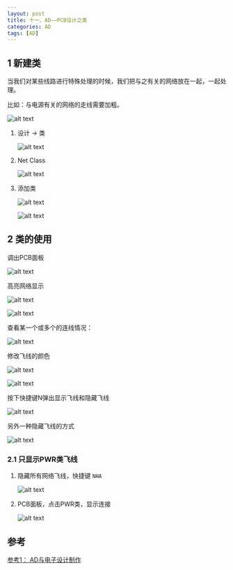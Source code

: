 ```yaml
---
layout: post
title: 十一、AD——PCB设计之类
categories: AD
tags: [AD]
---
```


## 1 新建类

当我们对某些线路进行特殊处理的时候，我们把与之有关的网络放在一起，一起处理。

比如：与电源有关的网络的走线需要加粗。

![alt text](image.png)

1. 设计 -> 类
   
   ![alt text](image-1.png)

2. Net Class

   ![alt text](image-2.png)

3. 添加类

   ![alt text](image-3.png)

   ![alt text](image-4.png)

## 2 类的使用

调出PCB面板

![alt text](image-5.png)

高亮网络显示

![alt text](image-6.png)

![alt text](image-7.png)

查看某一个或多个的连线情况：

![alt text](image-8.png)

修改飞线的颜色

![alt text](image-9.png)

![alt text](image-10.png)

按下快捷键N弹出显示飞线和隐藏飞线

![alt text](image-11.png)

另外一种隐藏飞线的方式

![alt text](image-14.png)

### 2.1 只显示PWR类飞线

1. 隐藏所有网络飞线，快捷键 `NHA`

   ![alt text](image-12.png)

2. PCB面板，点击PWR类，显示连接
   
   ![alt text](image-13.png)


## 参考

[参考1： AD与电子设计制作](https://blog.csdn.net/qq_38351824/category_8072012.html)